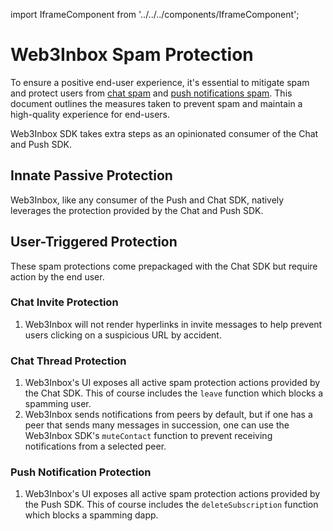 import IframeComponent from '../../../components/IframeComponent';

# Web3Inbox Spam Protection

To ensure a positive end-user experience, it's essential to mitigate spam and
protect users from [chat spam](../../clients/chat/spam-protection.md) and [push notifications spam](../../clients/push/spam-protection.md).
This document outlines the measures taken to prevent spam and maintain a
high-quality experience for end-users.

Web3Inbox SDK takes extra steps as an opinionated consumer of the Chat and Push
SDK.

## Innate Passive Protection

Web3Inbox, like any consumer of the Push and Chat SDK, natively leverages the
protection provided by the Chat and Push SDK.

## User-Triggered Protection
These spam protections come prepackaged with the Chat SDK but require action by
the end user.

### Chat Invite Protection

1. Web3Inbox will not render hyperlinks in invite messages to help prevent users
  clicking on a suspicious URL by accident.

### Chat Thread Protection

1. Web3Inbox's UI exposes all active spam protection actions provided by the
   Chat SDK. This of course includes the `leave` function which blocks a
   spamming user.
2. Web3Inbox sends notifications from peers by default, but if one has a peer
   that sends many messages in succession, one can use the Web3Inbox SDK's
   `muteContact` function to prevent receiving notifications from a selected peer.

### Push Notification Protection

1. Web3Inbox's UI exposes all active spam protection actions provided by the
   Push SDK. This of course includes the `deleteSubscription` function which blocks a
   spamming dapp.



<IframeComponent />
